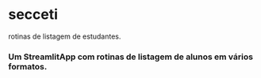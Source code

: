 # secceti
rotinas de listagem de estudantes.


### Um StreamlitApp com rotinas de listagem de alunos em vários formatos.
